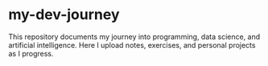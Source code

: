 # my-dev-journey
This repository documents my journey into programming, data science, and artificial intelligence.  Here I upload notes, exercises, and personal projects as I progress. 
